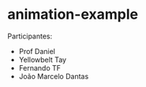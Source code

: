 # animation-example

Participantes:

<ul>
	<li>Prof Daniel</li>
	<li>Yellowbelt Tay</li>
	<li>Fernando TF</li>
  <li>João Marcelo Dantas</li>
</ul>
